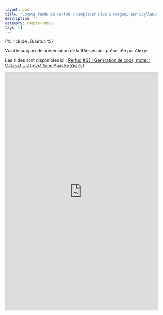 ```yaml
---
layout: post
title: "Compte rendu du PerfUG : Remplacer Hive & MongoDB par ScyllaDB : Retour d'expérience Numberly"
description: ""
category: compte-rendu
tags: []
---
```

{% include JB/setup %}

Voici le support de présentation de la 63e session présentée par Alexys
<!-- more -->


Les slides sont disponibles ici : [Perfug #63 : Génération de code, moteur Catalyst… Démystifions Apache Spark !](https://vimeo.com/336331219/f8db56b0cc)

<iframe src="https://vimeo.com/336331219/f8db56b0cc" width="940" height="783" frameborder="0" marginwidth="0" marginheight="0" scrolling="no" style="border:1px solid #CCC; border-width:1px; margin-bottom:5px; max-width: 100%;" allowfullscreen> </iframe>
